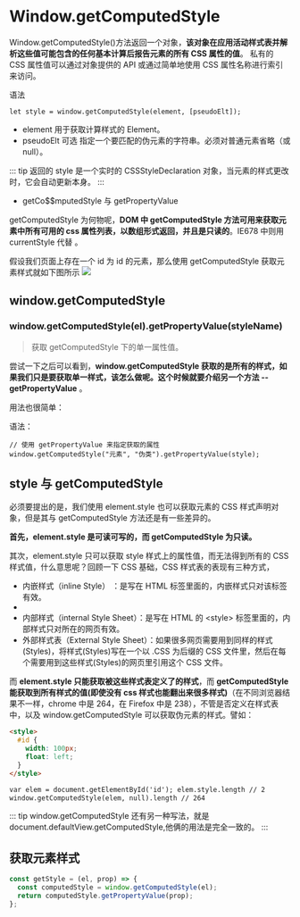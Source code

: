 # Window.getComputedStyle

Window.getComputedStyle()方法返回一个对象，**该对象在应用活动样式表并解析这些值可能包含的任何基本计算后报告元素的所有 CSS 属性的值**。 私有的 CSS 属性值可以通过对象提供的 API 或通过简单地使用 CSS 属性名称进行索引来访问。

语法

```
let style = window.getComputedStyle(element, [pseudoElt]);
```

- element
  用于获取计算样式的 Element。
- pseudoElt 可选
  指定一个要匹配的伪元素的字符串。必须对普通元素省略（或 null）。

::: tip
返回的 style 是一个实时的 CSSStyleDeclaration 对象，当元素的样式更改时，它会自动更新本身。
:::

- getCo$$mputedStyle 与 getPropertyValue

getComputedStyle 为何物呢，**DOM 中 getComputedStyle 方法可用来获取元素中所有可用的 css 属性列表，以数组形式返回，并且是只读的**。IE678 中则用 currentStyle 代替 。

假设我们页面上存在一个 id 为 id 的元素，那么使用 getComputedStyle 获取元素样式就如下图所示
![](https://images2015.cnblogs.com/blog/608782/201602/608782-20160223180051740-242127492.png)

## window.getComputedStyle

### window.getComputedStyle(el).getPropertyValue(styleName)

> 获取 getComputedStyle 下的单一属性值。

尝试一下之后可以看到，**window.getComputedStyle 获取的是所有的样式，如果我们只是要获取单一样式，该怎么做呢。这个时候就要介绍另一个方法 -- getPropertyValue** 。

用法也很简单：

语法：

```
// 使用 getPropertyValue 来指定获取的属性
window.getComputedStyle("元素", "伪类").getPropertyValue(style);
```

## style 与 getComputedStyle

必须要提出的是，我们使用 element.style 也可以获取元素的 CSS 样式声明对象，但是其与 getComputedStyle 方法还是有一些差异的。

**首先，element.style 是可读可写的，而 getComputedStyle 为只读。**

其次，element.style 只可以获取 style 样式上的属性值，而无法得到所有的 CSS 样式值，什么意思呢？回顾一下 CSS 基础，CSS 样式表的表现有三种方式，

- 内嵌样式（inline Style） ：是写在 HTML 标签里面的，内嵌样式只对该标签有效。
- 
- 内部样式（internal Style Sheet）：是写在 HTML 的 \<style\> 标签里面的，内部样式只对所在的网页有效。
- 外部样式表（External Style Sheet）：如果很多网页需要用到同样的样式(Styles)，将样式(Styles)写在一个以 .CSS 为后缀的 CSS 文件里，然后在每个需要用到这些样式(Styles)的网页里引用这个 CSS 文件。

而 **element.style 只能获取被这些样式表定义了的样式**，而 **getComputedStyle 能获取到所有样式的值(即使没有 css 样式也能翻出来很多样式)**（在不同浏览器结果不一样，chrome 中是 264，在 Firefox 中是 238），不管是否定义在样式表中，以及 window.getComputedStyle 可以获取伪元素的样式。譬如：

```html
<style>
  #id {
    width: 100px;
    float: left;
  }
</style>

var elem = document.getElementById('id'); elem.style.length // 2
window.getComputedStyle(elem, null).length // 264
```

::: tip
window.getComputedStyle 还有另一种写法，就是 document.defaultView.getComputedStyle,他俩的用法是完全一致的。
:::

## 获取元素样式

```js
const getStyle = (el, prop) => {
  const computedStyle = window.getComputedStyle(el);
  return computedStyle.getPropertyValue(prop);
};
```
